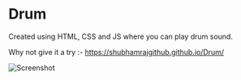 # Drum
Created using HTML, CSS and JS where you can play drum sound.

Why not give it a try :- https://shubhamrajgithub.github.io/Drum/

![Screenshot](Screenshot(122).png)

